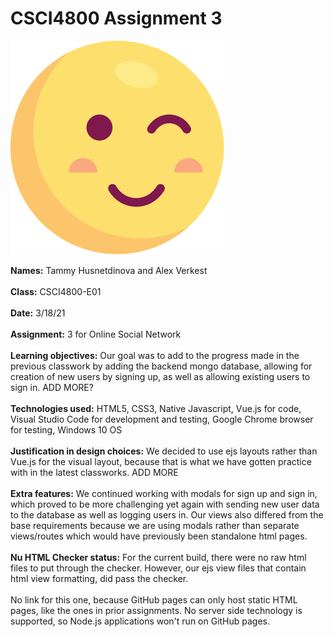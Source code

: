 # CSCI4800 Assignment 3

![Screenshot](public/images/smol-wink.svg)

**Names:** Tammy Husnetdinova and Alex Verkest<br>
<br>
**Class:** CSCI4800-E01 <br>
<br>
**Date:** 3/18/21 <br>
<br>
**Assignment:** 3 for Online Social Network <br>
<br>
**Learning objectives:** Our goal was to add to the progress made in the previous classwork by adding the backend mongo database, allowing for creation of new users by signing up, as well as allowing existing users to sign in. ADD MORE? <br>
<br>
**Technologies used:** HTML5, CSS3, Native Javascript, Vue.js for code, Visual Studio Code for development and testing, Google Chrome browser for testing, Windows 10 OS <br>
<br>
**Justification in design choices:** We decided to use ejs layouts rather than Vue.js for the visual layout, because that is what we have gotten practice with in the latest classworks. ADD MORE <br>
<br>
**Extra features:** We continued working with modals for sign up and sign in, which proved to be more challenging yet again with sending new user data to the database as well as logging users in. Our views also differed from the base requirements because we are using modals rather than separate views/routes which would have previously been standalone html pages.  <br>
<br>
**Nu HTML Checker status:** For the current build, there were no raw html files to put through the checker. However, our ejs view files that contain html view formatting, did pass the checker. <br>
<br>
No link for this one, because GitHub pages can only host static HTML pages, like the ones in prior assignments. No server side technology is supported, so Node.js applications won't run on GitHub pages. <br>
<br>
